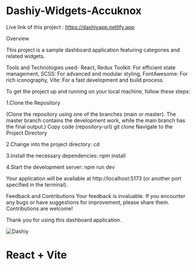 
# Dashiy-Widgets-Accuknox

Live link of this project : https://dashiyapp.netlify.app

Overview


This project is a sample dashboard application featuring categories and related widgets.



Tools and Technologies used-
React,
Redux Toolkit: For efficient state management,
SCSS: For advanced and modular styling,
FontAwesome: For rich iconography,
Vite: For a fast development and build process.



To get the project up and running on your local machine, follow these steps:


1.Clone the Repository

(Clone the repository using one of the branches (main or master). The master branch contains the development work, while the main branch has the final output.)
Copy code (repository-url)
git clone <repository-url>
Navigate to the Project Directory


2.Change into the project directory:
cd <project-directory>


3.Install the necessary dependencies:
npm install


4.Start the development server:
npm run dev


Your application will be available at http://localhost:5173 (or another port specified in the terminal).


Feedback and Contributions
Your feedback is invaluable. If you encounter any bugs or have suggestions for improvement, please share them. Contributions are welcome!


Thank you for using this dashboard application.

![Dashiy](https://github.com/user-attachments/assets/d8078b6b-f77a-4c07-beb0-07b29a2d57d5)



# React + Vite



